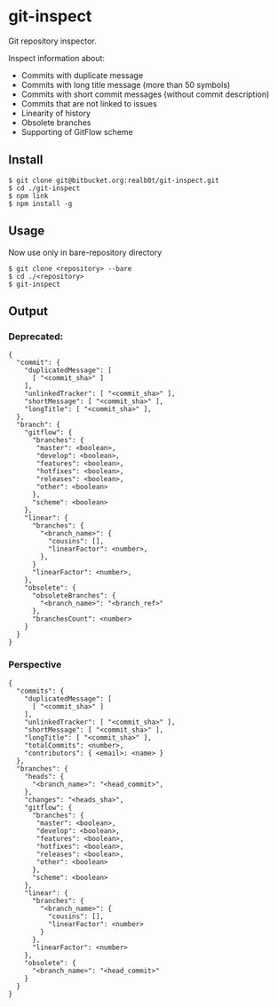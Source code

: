 # git-inspect

Git repository inspector.

Inspect information about:

- Commits with duplicate message
- Commits with long title message (more than 50 symbols)
- Commits with short commit messages (without commit description)
- Commits that are not linked to issues
- Linearity of history
- Obsolete branches
- Supporting of GitFlow scheme

## Install

```
$ git clone git@bitbucket.org:realb0t/git-inspect.git
$ cd ./git-inspect
$ npm link
$ npm install -g
```

## Usage

Now use only in bare-repository directory

```
$ git clone <repository> --bare
$ cd ./<repository>
$ git-inspect
```

## Output


### Deprecated:
```
{
  "commit": {
    "duplicatedMessage": [
      [ "<commit_sha>" ]
    ],
    "unlinkedTracker": [ "<commit_sha>" ],
    "shortMessage": [ "<commit_sha>" ],
    "longTitle": [ "<commit_sha>" ],
  },
  "branch": {
    "gitflow": {
      "branches": {
       "master": <boolean>,
       "develop": <boolean>,
       "features": <boolean>,
       "hotfixes": <boolean>,
       "releases": <boolean>,
       "other": <boolean>
      },
      "scheme": <boolean>
    },
    "linear": {
      "branches": {
        "<branch_name>": {
          "cousins": [],
          "linearFactor": <number>,
        },
      }
      "linearFactor": <number>,
    },
    "obsolete": {
      "obsoleteBranches": {
        "<branch_name>": "<branch_ref>"
      },
      "branchesCount": <number>
    }
  }
}
```

### Perspective
```
{
  "commits": {
    "duplicatedMessage": [
      [ "<commit_sha>" ]
    ],
    "unlinkedTracker": [ "<commit_sha>" ],
    "shortMessage": [ "<commit_sha>" ],
    "longTitle": [ "<commit_sha>" ],
    "totalCommits": <number>,
    "contributors": { <email>: <name> }
  },
  "branches": {
    "heads": {
      "<branch_name>": "<head_commit>",
    },
    "changes": "<heads_sha>",
    "gitflow": {
      "branches": {
       "master": <boolean>,
       "develop": <boolean>,
       "features": <boolean>,
       "hotfixes": <boolean>,
       "releases": <boolean>,
       "other": <boolean>
      },
      "scheme": <boolean>
    },
    "linear": {
      "branches": {
        "<branch_name>": {
          "cousins": [],
          "linearFactor": <number>
        }
      },
      "linearFactor": <number>
    },
    "obsolete": {
      "<branch_name>": "<head_commit>"
    }
  }
}
```
